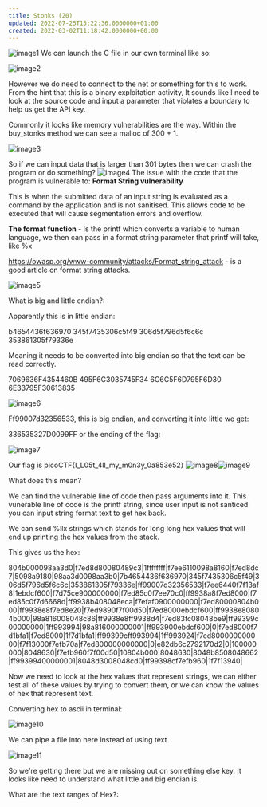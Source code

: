 ```yaml
---
title: Stonks (20)
updated: 2022-07-25T15:22:36.0000000+01:00
created: 2022-03-02T11:18:42.0000000+00:00
---
```


![image1](../../../../_resources/image1-24.png)
We can launch the C file in our own terminal like so:

![image2](../../../../_resources/image2-22.png)

However we do need to connect to the net or something for this to work.
From the hint that this is a binary exploitation activity, It sounds like I need to look at the source code and input a parameter that violates a boundary to help us get the API key.

Commonly it looks like memory vulnerabilities are the way. Within the buy_stonks method we can see a malloc of 300 + 1.

![image3](../../../../_resources/image3-18.png)

So if we can input data that is larger than 301 bytes then we can crash the program or do something?
![image4](../../../../_resources/image4-13.png)
The issue with the code that the program is vulnerable to: **Format String vulnerability**

This is when the submitted data of an input string is evaluated as a command by the application and is not sanitised. This allows code to be executed that will cause segmentation errors and overflow.

**The format function** - Is the printf which converts a variable to human language, we then can pass in a format string parameter that printf will take, like %x

<https://owasp.org/www-community/attacks/Format_string_attack> - is a good article on format string attacks.

![image5](../../../../_resources/image5-7.png)

What is big and little endian?:

Apparently this is in little endian:

b4654436f636970 345f7435306c5f49 306d5f796d5f6c6c 353861305f79336e

Meaning it needs to be converted into big endian so that the text can be read correctly.  

7069636F4354460B 495F6C3035745F34 6C6C5F6D795F6D30 6E33795F30613835

![image6](../../../../_resources/image6-3.png)

Ff99007d32356533, this is big endian, and converting it into little we get:

336535327D0099FF or the ending of the flag:

![image7](../../../../_resources/image7-2.png)

Our flag is picoCTF{I_L05t_4ll_my_m0n3y_0a853e52}
![image8](../../../../_resources/image8-1.png)![image9](../../../../_resources/image9-1.png)

What does this mean?

We can find the vulnerable line of code then pass arguments into it. This vunerable line of code is the printf string, since user input is not santiced you can input string format text to get hex back.

We can send %llx strings which stands for long long hex values that will end up printing the hex values from the stack.

This gives us the hex:

804b000098aa3d0\|f7ed8d80080489c3\|1ffffffff\|f7ee6110098a8160\|f7ed8dc7\|5098a9180\|98aa3d0098aa3b0\|7b4654436f636970\|345f7435306c5f49\|306d5f796d5f6c6c\|353861305f79336e\|ff99007d32356533\|f7ee6440f7f13af8\|1ebdcf600\|f7d75ce900000000\|f7ed85c0f7ee70c0\|ff9938a8f7ed8000\|f7ed85c0f7d6668d\|ff9938b408048eca\|f7efaf0900000000\|f7ed80000804b000\|ff9938e8f7ed8e20\|f7ed9890f7f00d50\|f7ed8000ebdcf600\|ff9938e80804b000\|98a816008048c86\|ff9938e8ff9938d4\|f7ed83fc08048be9\|ff99399c00000000\|1ff993994\|98a816000000001\|ff993900ebdcf600\|0\|f7ed8000f7d1bfa1\|f7ed8000\|1f7d1bfa1\|ff99399cff993994\|1ff993924\|f7ed800000000000\|f7f13000f7efb70a\|f7ed800000000000\|0\|e82db6c2792170d2\|0\|100000000\|8048630\|f7efb960f7f00d50\|10804b000\|8048630\|8048b8508048662\|ff99399400000001\|8048d3008048cd0\|ff99398cf7efb960\|1f7f13940\|

Now we need to look at the hex values that represent strings, we can either test all of these values by trying to convert them, or we can know the values of hex that represent text.

Converting hex to ascii in terminal:

![image10](../../../../_resources/image10-1.png)

We can pipe a file into here instead of using text

![image11](../../../../_resources/image11-1.png)

So we're getting there but we are missing out on something else key. It looks like need to understand what little and big endian is.

What are the text ranges of Hex?:

